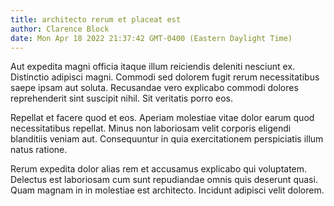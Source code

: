 ```yaml
---
title: architecto rerum et placeat est
author: Clarence Block
date: Mon Apr 18 2022 21:37:42 GMT-0400 (Eastern Daylight Time)
---
```

Aut expedita magni officia itaque illum reiciendis deleniti nesciunt ex. Distinctio adipisci magni. Commodi sed dolorem fugit rerum necessitatibus saepe ipsam aut soluta. Recusandae vero explicabo commodi dolores reprehenderit sint suscipit nihil. Sit veritatis porro eos.

 Repellat et facere quod et eos. Aperiam molestiae vitae dolor earum quod necessitatibus repellat. Minus non laboriosam velit corporis eligendi blanditiis veniam aut. Consequuntur in quia exercitationem perspiciatis illum natus ratione.

 Rerum expedita dolor alias rem et accusamus explicabo qui voluptatem. Delectus est laboriosam cum sunt repudiandae omnis quis deserunt quasi. Quam magnam in in molestiae est architecto. Incidunt adipisci velit dolorem.